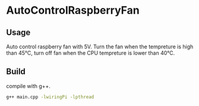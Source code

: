 # AutoControlRaspberryFan
## Usage
Auto control raspberry fan with 5V. Turn the fan when the tempreture is high than 45°C, turn off fan when the CPU tempreture is lower than 40°C.
## Build
compile with g++.
```bash
g++ main.cpp -lwiringPi -lpthread
```

